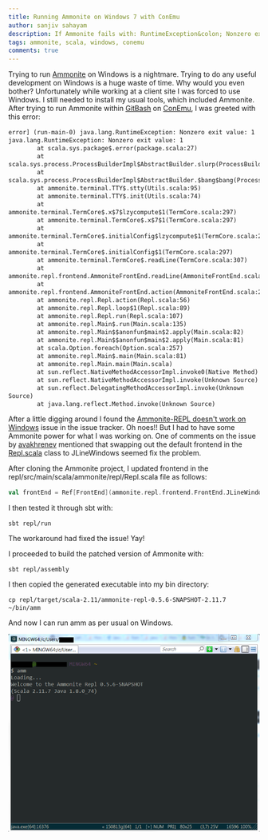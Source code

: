 ```yaml
---
title: Running Ammonite on Windows 7 with ConEmu
author: sanjiv sahayam
description: If Ammonite fails with: RuntimeException&colon; Nonzero exit value&colon; 1, here&apos;s one way to fix it.
tags: ammonite, scala, windows, conemu
comments: true
---
```


Trying to run [Ammonite](https://github.com/lihaoyi/Ammonite) on Windows is a nightmare. Trying to do any useful development on Windows is a huge waste of time. Why would you even bother? Unfortunately while working at a client site I was forced to use Windows. I still needed to install my usual tools, which included Ammonite. After trying to run Ammonite within [GitBash](https://git-for-windows.github.io) on [ConEmu](http://conemu.github.io/en), I was greeted with this error:

```{.terminal .scrollx}
error] (run-main-0) java.lang.RuntimeException: Nonzero exit value: 1
java.lang.RuntimeException: Nonzero exit value: 1
        at scala.sys.package$.error(package.scala:27)
        at scala.sys.process.ProcessBuilderImpl$AbstractBuilder.slurp(ProcessBuilderImpl.scala:132)
        at scala.sys.process.ProcessBuilderImpl$AbstractBuilder.$bang$bang(ProcessBuilderImpl.scala:102)
        at ammonite.terminal.TTY$.stty(Utils.scala:95)
        at ammonite.terminal.TTY$.init(Utils.scala:74)
        at ammonite.terminal.TermCore$.x$7$lzycompute$1(TermCore.scala:297)
        at ammonite.terminal.TermCore$.x$7$1(TermCore.scala:297)
        at ammonite.terminal.TermCore$.initialConfig$lzycompute$1(TermCore.scala:297)
        at ammonite.terminal.TermCore$.initialConfig$1(TermCore.scala:297)
        at ammonite.terminal.TermCore$.readLine(TermCore.scala:307)
        at ammonite.repl.frontend.AmmoniteFrontEnd.readLine(AmmoniteFrontEnd.scala:114)
        at ammonite.repl.frontend.AmmoniteFrontEnd.action(AmmoniteFrontEnd.scala:26)
        at ammonite.repl.Repl.action(Repl.scala:56)
        at ammonite.repl.Repl.loop$1(Repl.scala:89)
        at ammonite.repl.Repl.run(Repl.scala:107)
        at ammonite.repl.Main$.run(Main.scala:135)
        at ammonite.repl.Main$$anonfun$main$2.apply(Main.scala:82)
        at ammonite.repl.Main$$anonfun$main$2.apply(Main.scala:81)
        at scala.Option.foreach(Option.scala:257)
        at ammonite.repl.Main$.main(Main.scala:81)
        at ammonite.repl.Main.main(Main.scala)
        at sun.reflect.NativeMethodAccessorImpl.invoke0(Native Method)
        at sun.reflect.NativeMethodAccessorImpl.invoke(Unknown Source)
        at sun.reflect.DelegatingMethodAccessorImpl.invoke(Unknown Source)
        at java.lang.reflect.Method.invoke(Unknown Source)
```

After a little digging around I found the [Ammonite-REPL doesn&apos;t work on Windows](https://github.com/lihaoyi/Ammonite/issues/119) issue in the issue tracker. Oh noes!! But I had to have some Ammonite power for what I was working on. One of comments on the issue by [avakhrenev](https://github.com/avakhrenev) mentioned that swapping out the default frontend in the [Repl.scala](https://github.com/lihaoyi/Ammonite/blob/86525283be1be5896c1a6488b98ce47581005349/repl/src/main/scala/ammonite/repl/Repl.scala#L20-L22) class to JLineWindows seemed fix the problem.

After cloning the Ammonite project, I updated frontend in the repl/src/main/scala/ammonite/repl/Repl.scala file as follows:

```{.scala .scrollx}
val frontEnd = Ref[FrontEnd](ammonite.repl.frontend.FrontEnd.JLineWindows)
```

I then tested it through sbt with:

```{.command .scrollx}
sbt repl/run
```

The workaround had fixed the issue! Yay!

I proceeded to build the patched version of Ammonite with:

```{.command .scrollx}
sbt repl/assembly
```

I then copied the generated executable into my bin directory:

```{.terminal}
cp repl/target/scala-2.11/ammonite-repl-0.5.6-SNAPSHOT-2.11.7 ~/bin/amm
```

And now I can run amm as per usual on Windows.

![Ammonite on Windows](/images/ammonite_on_windows7_conemu.png)